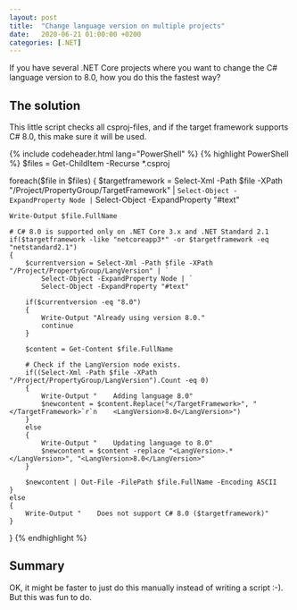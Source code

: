 ```yaml
---
layout: post
title:  "Change language version on multiple projects"
date:   2020-06-21 01:00:00 +0200
categories: [.NET]
---
```


If you have several .NET Core projects where you want to change the C# language
version to 8.0, how you do this the fastest way?


## The solution

This little script checks all csproj-files, and if the target framework supports
C# 8.0, this make sure it will be used.

{% include codeheader.html lang="PowerShell" %}
{% highlight PowerShell %}
$files = Get-ChildItem -Recurse *.csproj

foreach($file in $files)
{
    $targetframework = Select-Xml -Path $file -XPath "/Project/PropertyGroup/TargetFramework" | `
        Select-Object -ExpandProperty Node | `
        Select-Object -ExpandProperty "#text"

    Write-Output $file.FullName

    # C# 8.0 is supported only on .NET Core 3.x and .NET Standard 2.1    
    if($targetframework -like "netcoreapp3*" -or $targetframework -eq "netstandard2.1")
    {
        $currentversion = Select-Xml -Path $file -XPath "/Project/PropertyGroup/LangVersion" | `
            Select-Object -ExpandProperty Node | `
            Select-Object -ExpandProperty "#text"

        if($currentversion -eq "8.0")
        {
            Write-Output "Already using version 8.0."
            continue
        }

        $content = Get-Content $file.FullName

        # Check if the LangVersion node exists.
        if((Select-Xml -Path $file -XPath "/Project/PropertyGroup/LangVersion").Count -eq 0)
        {
            Write-Output "    Adding language 8.0"
            $newcontent = $content.Replace("</TargetFramework>", "</TargetFramework>`r`n    <LangVersion>8.0</LangVersion>")
        }
        else 
        {
            Write-Output "    Updating language to 8.0"
            $newcontent = $content -replace "<LangVersion>.*</LangVersion>", "<LangVersion>8.0</LangVersion>"
        }

        $newcontent | Out-File -FilePath $file.FullName -Encoding ASCII
    }
    else 
    {
        Write-Output "    Does not support C# 8.0 ($targetframework)"
    }
}
{% endhighlight %}


## Summary

OK, it might be faster to just do this manually instead of writing a script :-).
But this was fun to do.